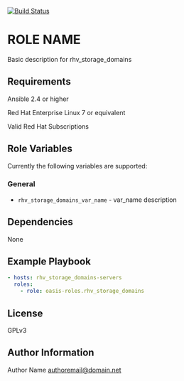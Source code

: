 [![Build Status](https://travis-ci.org/oasis-roles/rhv_storage_domains.svg?branch=master)](https://travis-ci.org/oasis-roles/rhv_storage_domains)

ROLE NAME
===========

Basic description for rhv_storage_domains

Requirements
------------

Ansible 2.4 or higher

Red Hat Enterprise Linux 7 or equivalent

Valid Red Hat Subscriptions

Role Variables
--------------

Currently the following variables are supported:

### General

* `rhv_storage_domains_var_name` - var\_name description

Dependencies
------------

None

Example Playbook
----------------

```yaml
- hosts: rhv_storage_domains-servers
  roles:
    - role: oasis-roles.rhv_storage_domains
```

License
-------

GPLv3

Author Information
------------------

Author Name <authoremail@domain.net>